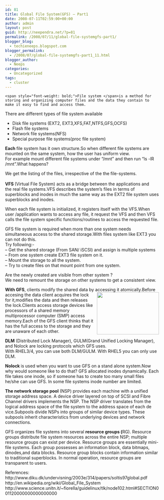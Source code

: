 ```yaml
---
id: 81
title: Global File System(GFS) — Part1
date: 2008-07-11T02:59:00+00:00
author: admin
layout: post
guid: http://neependra.net/?p=81
permalink: /2008/07/11/global-file-systemgfs-part1/
blogger_blog:
  - techieneeps.blogspot.com
blogger_permalink:
  - /2008/07/global-file-systemgfs-part1_11.html
blogger_author:
  - Neeps
categories:
  - Uncategorized
tags:
  - cluster
---
```

    <span style="font-weight: bold;">File system </span>is a method for storing and organizing computer files and the data they contain to make it easy to find and access them.  
There are different types of file system available  
* Disk file systems (EXT2, EXT3,XFS,FAT,NTFS,GFS,OCFS)  
* Flash file systems  
* Network file systems(NFS)  
* Special purpose file systems(proc file system)

<span style="font-weight: bold;">Each </span>file system has it own structure.So when different file systems are mounted on the same system, how the user has uniform view.  
For example mount different file systems under &#8220;/mnt&#8221; and then run &#8220;ls -lR /mnt&#8221;.What happens?

<a onblur="try {parent.deselectBloggerImageGracefully();} catch(e) {}" href="http://bp0.blogger.com/_B32UQAsnGHA/SHcva-aUWAI/AAAAAAAAAcI/FgK7tMKofIs/s1600-h/ext2-vfs.gif"><img style="margin: 0pt 0pt 10px 10px; float: right; cursor: pointer;" src="http://bp0.blogger.com/_B32UQAsnGHA/SHcva-aUWAI/AAAAAAAAAcI/FgK7tMKofIs/s200/ext2-vfs.gif" alt="" id="BLOGGER_PHOTO_ID_5221694433435867138" border="0" /></a>We get the listing of the files, irrespective of the the file-systems.  
<span style="font-weight: bold;"><span style="font-weight: bold;"><br />VFS </span></span><span>(Virtual File System) acts as a bridge</span> <span>between the applications and<br /></span>the real file systems.VFS describes the system&#8217;s files in terms of superblocks and inodes in much the same way as the EXT2 file system uses superblocks and inodes.

When each file system is initialized, it registers itself with the VFS.When <span>user /application wants to access any file, it request the VFS and then VFS </span><span style="font-weight: bold;"><br /></span><span>calls the file system specific functions/routines to access the requested file.</span><span style="font-weight: bold;"></p> 

<p>
  GFS</span> file system is required when more than one system needs simultaneous access to the shared storage.With files system like EXT3 you can not do this.<br />Try following:-<br />&#8211; Get the shared storage (From SAN/ iSCSI) and assign is multiple systems<br />&#8211; From one system create EXT3 file system on it.<br />&#8211; Mount the storage to all the system.<br />&#8211; Try to create files on that mount point from one system.
</p>

<p>
  Are the newly created are visible from other system ?<br />We need to remount the storage on other systems to get a consistent view.
</p>

<p>
  <span style="font-weight: bold;">With GFS</span>, clients modify the shared data by accessing it atomically.Before accesing the data c<a onblur="try {parent.deselectBloggerImageGracefully();} catch(e) {}" href="http://bp1.blogger.com/_B32UQAsnGHA/SHmHqqQ0BXI/AAAAAAAAAco/dOZqLDkQY-Q/s1600-h/gfs_stack.png"><img style="margin: 0pt 0pt 10px 10px; float: right; cursor: pointer; width: 203px; height: 138px;" src="http://bp1.blogger.com/_B32UQAsnGHA/SHmHqqQ0BXI/AAAAAAAAAco/dOZqLDkQY-Q/s200/gfs_stack.png" alt="" id="BLOGGER_PHOTO_ID_5222354409881863538" border="0" /></a>lient acquires the lock for it,modifies the data and then releases the lock.Clients access storage devices like processors of a shared memory multiprocessor computer (SMP) access memory.Each of the GFS client thinks that it has the full access to the storage and they are unaware of each other.
</p>

<p>
  <span style="font-weight: bold;">DLM</span> (Distributed Lock Manager), GULM(Grand Unified Locking Manager), and Nolock are locking protocols which GFS uses.<br />With RHEL3/4, you can use both DLM/GULM. With RHEL5 you can only use DLM.
</p>

<p>
  <span style="font-weight: bold;">Nolock </span>is used when you want to use GFS on a stand alone system.Now why would someone like to do that? GFS allocated inodes dynamically. Each file takes one inode, so if someone has to create too many small files he/she can use GFS. In some file systems inode number are limited.
</p>

<p>
  <span style="font-weight: bold;">The network storage pool</span> (NSP) provides each machine with a unified storage address space. A device driver layered on top of SCSI and Fibre Channel drivers implements the NSP. The NSP driver translates from the logical address space of the file system to the address space of each de<a onblur="try {parent.deselectBloggerImageGracefully();} catch(e) {}" href="http://bp0.blogger.com/_B32UQAsnGHA/SHpKTbZ_u-I/AAAAAAAAAcw/j5Ixkbnaqog/s1600-h/Resource+Manager.png"><img style="margin: 0pt 0pt 10px 10px; float: right; cursor: pointer;" src="http://bp0.blogger.com/_B32UQAsnGHA/SHpKTbZ_u-I/AAAAAAAAAcw/j5Ixkbnaqog/s200/Resource+Manager.png" alt="" id="BLOGGER_PHOTO_ID_5222568415524273122" border="0" /></a>vice.Subpools divide NSPs into groups of similar device types. These subpools inherit characteristics from underlying devices and network connections.
</p>

<p>
  GFS organizes file systems into several <span style="font-weight: bold;">resource groups (</span>RG). Resource groups distribute file system resources across the entire NSP; multiple resource groups can exist per device. Resource groups are essentially mini-file systems. Each group possesses an information block, data bitmaps, dinodes,and data blocks. Resource group blocks contain information similar to traditional superblocks. In normal operation, resource groups are transparent to users.
</p>

<p>
  References:<br />http://www.diku.dk/undervisning/2003e/314/papers/soltis97global.pdf<br />http://en.wikipedia.org/wiki/Global_File_System<br />http://www.science.unitn.it/~fiorella/guidelinux/tlk/node102.html#SECTION001120000000000000000<br /><span style="background-color: rgb(255, 255, 0);" name="textmarker_1" id="textmarked_0"></span>
</p>